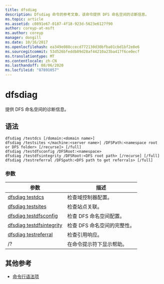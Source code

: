 ```yaml
---
title: dfsdiag
description: Dfsdiag 命令的参考文章，该命令提供 DFS 命名空间的诊断信息。
ms.topic: article
ms.assetid: c0891e67-0187-4f18-923d-5623e6127f90
author: coreyp-at-msft
ms.author: coreyp
manager: dongill
ms.date: 10/16/2017
ms.openlocfilehash: ea349e088ccecd772130d30bfba01cbd1bf2e8e6
ms.sourcegitcommit: 53d526bfeddb89d28af44210a23ba417f6ce0ecf
ms.translationtype: MT
ms.contentlocale: zh-CN
ms.lasthandoff: 08/06/2020
ms.locfileid: "87891057"
---
```

# <a name="dfsdiag"></a>dfsdiag

提供 DFS 命名空间的诊断信息。

## <a name="syntax"></a>语法

```
dfsdiag /testdcs [/domain:<domain name>]
dfsdiag /testsites </machine:<server name>| /DFSPath:<namespace root or DFS folder> [/recurse]> [/full]
dfsdiag /testdfsconfig /DFSRoot:<namespace>
dfsdiag /testdfsintegrity /DFSRoot:<DFS root path> [/recurse] [/full]
dfsdiag /testreferral /DFSpath:<DFS path to get referrals> [/full]
```

### <a name="parameters"></a>参数

| 参数 | 描述 |
| --------- | ----------- |
| [dfsdiag testdcs](dfsdiag-testdcs.md) | 检查域控制器配置。 |
| [dfsdiag testsites](dfsdiag-testsites.md) | 检查站点关联。 |
| [dfsdiag testdfsconfig](dfsdiag-testdfsconfig.md) | 检查 DFS 命名空间配置。 |
| [dfsdiag testdfsintegrity](dfsdiag-testdfsintegrity.md) | 检查 DFS 命名空间的完整性。 |
| [dfsdiag testreferral](dfsdiag-testreferral.md) | 检查引用响应。 |
| /? | 在命令提示符下显示帮助。 |

## <a name="additional-references"></a>其他参考

- [命令行语法项](command-line-syntax-key.md)
